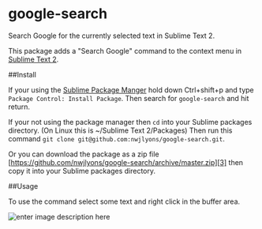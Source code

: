 google-search
=============

Search Google for the currently selected text in Sublime Text 2.

This package adds a "Search Google" command to the context menu in [Sublime Text 2][1].

##Install

If your using the [Sublime Package Manger][2] hold down Ctrl+shift+p and type
`Package Control: Install Package`. Then search for `google-search` and hit return.

If your not using the package manager then `cd` into your Sublime packages directory. (On Linux this is ~/Sublime Text 2/Packages) Then run this command `git clone git@github.com:nwjlyons/google-search.git`.

Or you can download the package as a zip file [https://github.com/nwjlyons/google-search/archive/master.zip][3] then copy it into your Sublime packages directory.

##Usage

To use the command select some text and right click in the buffer area.

![enter image description here][4]


  [1]: http://www.sublimetext.com/2
  [2]: https://sublime.wbond.net/
  [3]: https://github.com/nwjlyons/google-search/archive/master.zip
  [4]: http://i.stack.imgur.com/MJMC1.png
